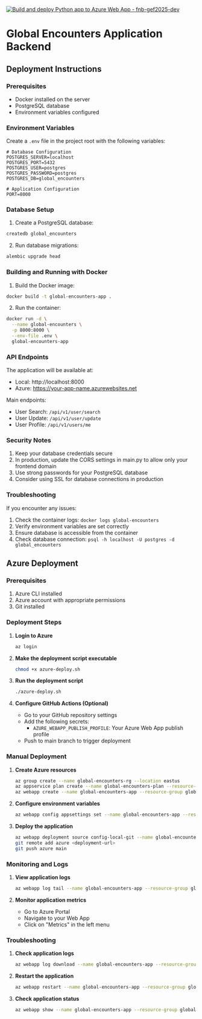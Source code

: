 [![Build and deploy Python app to Azure Web App - fnb-gef2025-dev](https://github.com/rahillakhani/GlobalEncountersBackend/actions/workflows/main_fnb-gef2025-dev.yml/badge.svg)](https://github.com/rahillakhani/GlobalEncountersBackend/actions/workflows/main_fnb-gef2025-dev.yml)

# Global Encounters Application Backend

## Deployment Instructions

### Prerequisites

- Docker installed on the server
- PostgreSQL database
- Environment variables configured

### Environment Variables

Create a `.env` file in the project root with the following variables:

```
# Database Configuration
POSTGRES_SERVER=localhost
POSTGRES_PORT=5432
POSTGRES_USER=postgres
POSTGRES_PASSWORD=postgres
POSTGRES_DB=global_encounters

# Application Configuration
PORT=8000
```

### Database Setup

1. Create a PostgreSQL database:

```bash
createdb global_encounters
```

2. Run database migrations:

```bash
alembic upgrade head
```

### Building and Running with Docker

1. Build the Docker image:

```bash
docker build -t global-encounters-app .
```

2. Run the container:

```bash
docker run -d \
  --name global-encounters \
  -p 8000:8000 \
  --env-file .env \
  global-encounters-app
```

### API Endpoints

The application will be available at:

- Local: http://localhost:8000
- Azure: https://your-app-name.azurewebsites.net

Main endpoints:

- User Search: `/api/v1/user/search`
- User Update: `/api/v1/user/update`
- User Profile: `/api/v1/users/me`

### Security Notes

1. Keep your database credentials secure
2. In production, update the CORS settings in main.py to allow only your frontend domain
3. Use strong passwords for your PostgreSQL database
4. Consider using SSL for database connections in production

### Troubleshooting

If you encounter any issues:

1. Check the container logs: `docker logs global-encounters`
2. Verify environment variables are set correctly
3. Ensure database is accessible from the container
4. Check database connection: `psql -h localhost -U postgres -d global_encounters`

## Azure Deployment

### Prerequisites

1. Azure CLI installed
2. Azure account with appropriate permissions
3. Git installed

### Deployment Steps

1. **Login to Azure**

   ```bash
   az login
   ```

2. **Make the deployment script executable**

   ```bash
   chmod +x azure-deploy.sh
   ```

3. **Run the deployment script**

   ```bash
   ./azure-deploy.sh
   ```

4. **Configure GitHub Actions (Optional)**
   - Go to your GitHub repository settings
   - Add the following secrets:
     - `AZURE_WEBAPP_PUBLISH_PROFILE`: Your Azure Web App publish profile
   - Push to main branch to trigger deployment

### Manual Deployment

1. **Create Azure resources**

   ```bash
   az group create --name global-encounters-rg --location eastus
   az appservice plan create --name global-encounters-plan --resource-group global-encounters-rg --sku P1v2 --is-linux
   az webapp create --name global-encounters-app --resource-group global-encounters-rg --plan global-encounters-plan --runtime "PYTHON|3.11"
   ```

2. **Configure environment variables**

   ```bash
   az webapp config appsettings set --name global-encounters-app --resource-group global-encounters-rg --settings @azure-app-service.yaml
   ```

3. **Deploy the application**
   ```bash
   az webapp deployment source config-local-git --name global-encounters-app --resource-group global-encounters-rg
   git remote add azure <deployment-url>
   git push azure main
   ```

### Monitoring and Logs

1. **View application logs**

   ```bash
   az webapp log tail --name global-encounters-app --resource-group global-encounters-rg
   ```

2. **Monitor application metrics**
   - Go to Azure Portal
   - Navigate to your Web App
   - Click on "Metrics" in the left menu

### Troubleshooting

1. **Check application logs**

   ```bash
   az webapp log download --name global-encounters-app --resource-group global-encounters-rg
   ```

2. **Restart the application**

   ```bash
   az webapp restart --name global-encounters-app --resource-group global-encounters-rg
   ```

3. **Check application status**
   ```bash
   az webapp show --name global-encounters-app --resource-group global-encounters-rg
   ```
